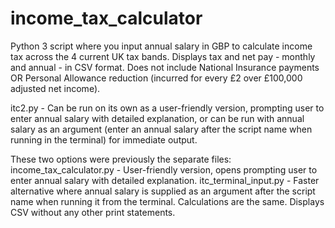 # income_tax_calculator
Python 3 script where you input annual salary in GBP to calculate income tax across the 4 current UK tax bands. Displays tax and net pay - monthly and annual - in CSV format. Does not include National Insurance payments OR Personal Allowance reduction (incurred for every £2 over £100,000 adjusted net income).

itc2.py - Can be run on its own as a user-friendly version, prompting user to enter annual salary with detailed explanation, or can be run with annual salary as an argument (enter an annual salary after the script name when running in the terminal) for immediate output.

These two options were previously the separate files:
income_tax_calculator.py - User-friendly version, opens prompting user to enter annual salary with detailed explanation.
itc_terminal_input.py - Faster alternative where annual salary is supplied as an argument after the script name when running it from the terminal. Calculations are the same. Displays CSV without any other print statements.
